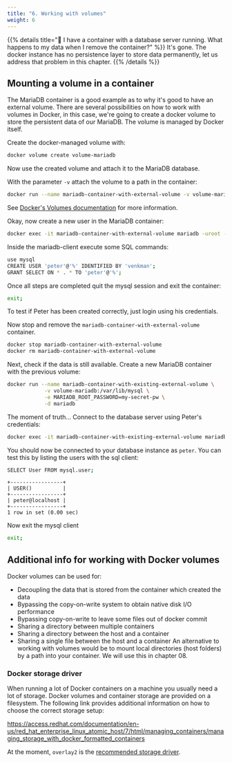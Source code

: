 ```yaml
---
title: "6. Working with volumes"
weight: 6
---
```


{{% details title="🤔 I have a container with a database server running. What happens to my data when I remove the container?" %}}
It's gone. The docker instance has no persistence layer to store data permanently, let us address that problem in this chapter.
{{% /details %}}


## Mounting a volume in a container

The MariaDB container is a good example as to why it's good to have an external volume.
There are several possibilities on how to work with volumes in Docker, in this case, we're going to create a docker volume to store the persistent data of our MariaDB. The volume is managed by Docker itself.

Create the docker-managed volume with:

```bash
docker volume create volume-mariadb
```

Now use the created volume and attach it to the MariaDB database.

With the parameter `-v` attach the volume to a path in the container:

```bash
docker run --name mariadb-container-with-external-volume -v volume-mariadb:/var/lib/mysql -e MARIADB_ROOT_PASSWORD=my-secret-pw -d mariadb
```

See [Docker's Volumes documentation](https://docs.docker.com/storage/volumes/) for more information.

Okay, now create a new user in the MariaDB container:

```bash
docker exec -it mariadb-container-with-external-volume mariadb -uroot -pmy-secret-pw
```

Inside the mariadb-client execute some SQL commands:

```bash
use mysql
CREATE USER 'peter'@'%' IDENTIFIED BY 'venkman';
GRANT SELECT ON * . * TO 'peter'@'%';
```

Once all steps are completed quit the mysql session and exit the container:
```bash
exit;
```

To test if Peter has been created correctly, just login using his credentials.

Now stop and remove the `mariadb-container-with-external-volume` container.

```bash
docker stop mariadb-container-with-external-volume
docker rm mariadb-container-with-external-volume
```

Next, check if the data is still available.
Create a new MariaDB container with the previous volume:

```bash
docker run --name mariadb-container-with-existing-external-volume \
            -v volume-mariadb:/var/lib/mysql \
            -e MARIADB_ROOT_PASSWORD=my-secret-pw \
            -d mariadb
```

The moment of truth... Connect to the database server using Peter's credentials:

```bash
docker exec -it mariadb-container-with-existing-external-volume mariadb -upeter -pvenkman
```

You should now be connected to your database instance as `peter`. You can test this by listing the users with the sql client:

```bash
SELECT User FROM mysql.user;
```

```
+-----------------+
| USER()          |
+-----------------+
| peter@localhost |
+-----------------+
1 row in set (0.00 sec)
```
Now exit the mysql client

```bash
exit;
```


## Additional info for working with Docker volumes

Docker volumes can be used for:

* Decoupling the data that is stored from the container which created the data
* Bypassing the copy-on-write system to obtain native disk I/O performance
* Bypassing copy-on-write to leave some files out of docker commit
* Sharing a directory between multiple containers
* Sharing a directory between the host and a container
* Sharing a single file between the host and a container
An alternative to working with volumes would be to mount local directories (host folders) by a path into your container. We will use this in chapter 08.


### Docker storage driver

When running a lot of Docker containers on a machine you usually need a lot of storage. Docker volumes and container storage are provided on a filesystem. The following link provides additional information on how to choose the correct storage setup:

<https://access.redhat.com/documentation/en-us/red_hat_enterprise_linux_atomic_host/7/html/managing_containers/managing_storage_with_docker_formatted_containers>

At the moment, `overlay2` is the [recommended storage driver](https://docs.docker.com/storage/storagedriver/select-storage-driver/#docker-ce).
